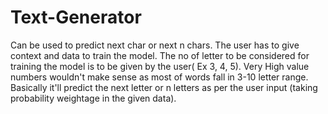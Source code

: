 # Text-Generator
Can be used to predict next char or next n chars.
The user has to give context and data to train the model. The no of letter to be considered for training the model is to be given by the user( Ex 3, 4, 5).
Very High value numbers wouldn't make sense as most of words fall in 3-10 letter range.
Basically it'll predict the next letter or n letters as per the user input (taking probability weightage in the given data).

